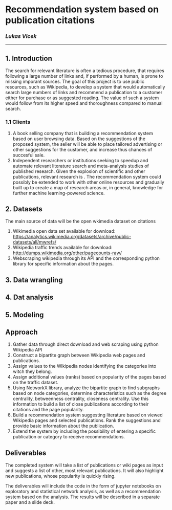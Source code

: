 # Recommendation system based on publication citations

### _Lukas Vlcek_

---

## 1. Introduction

The search for relevant literature is often a tedious procedure, that requires following a large number of links and, if performed by a human,
is prone to missing imporant sources. The goal of this project is to use public resources, such as Wikipedia, to develop a system that would automatically search large numbers of links
and recommend a publication to a customer either for purchase or as suggested reading. The value of such a system would follow from its higher speed and thoroughness compared
to manual search.

### 1.1 Clients

1. A book selling company that is building a recommendation system based on user browsing data.
   Based on the suggestions of the proposed system, the seller will be able to place tailored advertising or other suggestions for the customer,
   and increase thus chances of succesful sale.
2. Independent researchers or institutions seeking to speedup and automate relevant literature search and meta-analysis studies of published research.
   Given the explosion of scientific and other publications, relevant research is .
   The recommendation system could possibly be extended to work with other online resources and gradually built up
   to create a map of research areas or, in general, knowledge for further machine learning-powered science.

## 2. Datasets
The main source of data will be the open wkimedia dataset on citations 
1. Wikimedia open data set available for download: https://analytics.wikimedia.org/datasets/archive/public-datasets/all/mwrefs/
2. Wikipedia traffic trends available for download: http://dumps.wikimedia.org/other/pagecounts-raw/
3. Webscraping wikipedia through its API and the corresponding python library
   for specific information about the pages.

## 3. Data wrangling

## 4. Dat analysis

## 5. Modeling

## Approach

1. Gather data through direct download and web scraping using python Wikipedia API
2. Construct a bipartite graph between Wikipedia web pages and publications.
3. Assign values to the Wikipedia nodes identifying the categories into witch
   they belong.
4. Assign additional values (ranks) based on popularity of the pages based on the
   traffic dataset.
5. Using NetworkX library, analyze the bipartite graph to find subgraphs based on node categories,
   determine characteristics such as the degree centrality, betweenness
   centrality, closeness centrality. Use this information to build a list of
   close publications according to their citations and the page popularity.
6. Build a recommendation system suggesting literature based on viewed
   Wikipedia pages and selected publications. Rank the suggestions and provide
   basic information about the publication.
7. Extend the system by including the possibility of entering a specific
   publication or category to receive recommendations.

## Deliverables
The completed system will take a list of publications or wiki pages as input and suggests a list of other, most relevant publications.
It will also highlight new publications, whose popularity is quickly rising.

The deliverables will include the code in the form of jupyter notebooks on
exploratory and statistical network analysis, as well as a recommendation
system based on the analysis. The results will be described in a separate paper and a slide deck.
